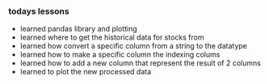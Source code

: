 ### todays lessons 
* learned pandas library and plotting
* learned where to get the historical data for stocks from 
* learned how convert a specific column from a string to the datatype
* learned how to make a specific column the indexing colums 
* learned how to add a new column that represent the result of 2 columns
* learned to plot the new processed data 
